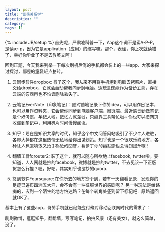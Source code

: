```yaml
---
layout: post
title: "部落关系学"
description: ""
category: 
tags: []
---
```

{% include JB/setup %}
首先呢，严肃地科普一下，App这个词不是读A-P-P，是读æ-p，因为它是application（应用）的缩写嘛。那个，表侄，你上次就读错了，幸好你毕业了不是去教英文阿！

回到正题，今天我来列举一下每次刷机后俺的手机都会装上的一些app，大家来探讨探讨，鄙视的童鞋轻点拍砖。

<!--more-->

1. 云同步软件dropbox: 有了这个，我从来不用将手机连到电脑去拷照片，直接交给dropbox，它就会自动帮我同步到电脑。这玩意还能作为备份工具，存在云端的东西再也不怕误删除丢失了。

2. 云笔记EverNote（印象笔记）：随时随地记录下你的idea，可以用作日记本，也可以用作资料夹，它会帮你同步到电脑客户端、网页端。最近感觉勤做笔记是个好习惯，年纪大啦，记忆力就差啦，只能靠工具帮忙啦~ 你也可以把网页收藏到笔记中，利用碎片时间慢慢阅读。

3. 知乎：现在是知识共享的时代，知乎这个中文问答网站吸引了不少牛人进驻，各界大神都在这里热情无私地给你出谋划策。知乎也是一个很欢乐的地方，各种让人捧腹喷饭又拍手称绝的回答，看多了你的幽默感也会得到提升哦！

4. 翻墙工具fqrouter2: 装了这个，就可以随心所欲地上facebook, twitter啦。要知道，人人网就是抄的facebook，微博就是抄的twitter，不去见识一下正版货怎么行捏？嗯，好吧，其实知乎也是抄的quora.

5. 签到软件Foursquare: 在你所去的地方签个到，若有一天翻看记录，发现你的足迹已遍布四洲五大洋，会不会有一种征服世界的感脚呢？ 另一种玩法是给路痴的，去到一个陌生的地方怕迷路？在每个转角处签到留下标记吧，原路返回就OK了。

基本上有了这些app，哥的手机就已经能应付俺对移动互联网时代的需求了：

刷刷微博，逛逛知乎，翻翻墙，写写笔记，拍拍风景（还有美女），就这么简单，没了。
